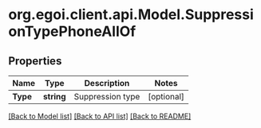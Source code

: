 
# org.egoi.client.api.Model.SuppressionTypePhoneAllOf

## Properties

Name | Type | Description | Notes
------------ | ------------- | ------------- | -------------
**Type** | **string** | Suppression type | [optional] 

[[Back to Model list]](../README.md#documentation-for-models)
[[Back to API list]](../README.md#documentation-for-api-endpoints)
[[Back to README]](../README.md)

